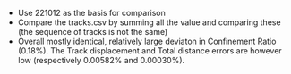- Use 221012 as the basis for comparison
- Compare the tracks.csv by summing all the value and comparing these (the sequence of tracks is not the same)
- Overall mostly identical, relatively large deviaton in Confinement Ratio (0.18%). The Track displacement and Total distance errors are however low (respectively 0.00582% and 0.00030%).